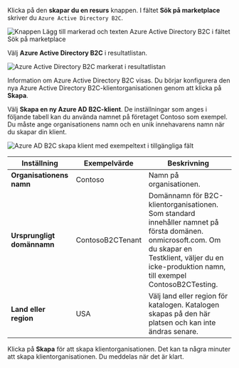 Klicka på den **skapar du en resurs** knappen. I fältet **Sök på marketplace** skriver du `Azure Active Directory B2C`.

![Knappen Lägg till markerad och texten Azure Active Directory B2C i fältet Sök på marketplace](./media/active-directory-b2c-create-tenant/find-azure-ad-b2c.png)

Välj **Azure Active Directory B2C** i resultatlistan.

![Azure Active Directory B2C markerat i resultatlistan](./media/active-directory-b2c-create-tenant/find-azure-ad-b2c-result.png)

Information om Azure Active Directory B2C visas. Du börjar konfigurera den nya Azure Active Directory B2C-klientorganisationen genom att klicka på **Skapa**.

Välj **Skapa en ny Azure AD B2C-klient**. De inställningar som anges i följande tabell kan du använda namnet på företaget Contoso som exempel. Du måste ange organisationens namn och en unik innehavarens namn när du skapar din klient.  

![Azure AD B2C skapa klient med exempeltext i tillgängliga fält](./media/active-directory-b2c-create-tenant/create-new-b2c-tenant.png)

| Inställning      | Exempelvärde  | Beskrivning                                        |
| ------------ | ------- | -------------------------------------------------- |
| **Organisationens namn** | Contoso | Namn på organisationen. | 
| **Ursprungligt domännamn** |  ContosoB2CTenant | Domännamn för B2C-klientorganisationen. Som standard innehåller namnet på första domänen. onmicrosoft.com. Om du skapar en Testklient, väljer du en icke-produktion namn, till exempel ContosoB2CTesting. |
| **Land eller region** | USA | Välj land eller region för katalogen. Katalogen skapas på den här platsen och kan inte ändras senare.  |

Klicka på **Skapa** för att skapa klientorganisationen. Det kan ta några minuter att skapa klientorganisationen. Du meddelas när det är klart.